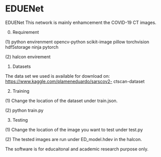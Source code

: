 # EDUENet
EDUENet
This network is mainly enhamcement the COVID-19 CT images.


0. Requirement

(1) python envirenment
opencv-python
scikit-image
pillow
torchvision
hdf5storage
ninja
pytorch

(2) halcon envirement

1. Datasets

The data set we used is available for download on:  https://www.kaggle.com/plameneduardo/sarscov2- ctscan-dataset

2. Training

(1) Change the location of the dataset under train.json.

(2) python train.py

3. Testing

(1) Change the location of the image you want to test under test.py

(2) The tested images are run under ED_model.hdev in the halcon.



The software is for educaitonal and academic research purpose only.
